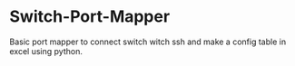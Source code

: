 # Switch-Port-Mapper
Basic port mapper to connect switch witch ssh and make a config table in excel using python.
